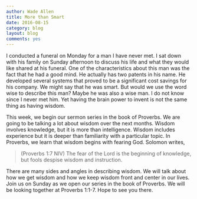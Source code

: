 ```yaml
---
author: Wade Allen
title: More than Smart
date: 2016-08-15
category: blog
layout: blog
comments: yes
---
```

 
I conducted a funeral on Monday for a man I have never met. I sat down with his family on Sunday afternoon to discuss his life and what they would like shared at his funeral. One of the characteristics about this man was the fact that he had a good mind. He actually has two patents in his name. He developed several systems that proved to be a significant cost savings for his company. We might say that he was smart. But would we use the word wise to describe this man? Maybe he was also a wise man. I do not know since I never met him. Yet having the brain power to invent is not the same thing as having wisdom.

This week, we begin our sermon series in the book of Proverbs. We are going to be talking a lot about wisdom over the next months. Wisdom involves knowledge, but it is more than intelligence. Wisdom includes experience but it is deeper than familiarity with a particular topic. In Proverbs, we learn that wisdom begins with fearing God. Solomon writes,

>(Proverbs 1:7 NIV) The fear of the Lord is the beginning of knowledge, but fools despise wisdom and instruction.

There are many sides and angles in describing wisdom. We will talk about how we get wisdom and how we keep wisdom front and center in our lives. Join us on Sunday as we open our series in the book of Proverbs. We will be looking together at Proverbs 1:1-7. Hope to see you there. 
